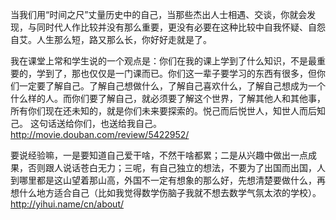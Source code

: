 
当我们用“时间之尺”丈量历史中的自己，当那些杰出人士相遇、交谈，你就会发现，与同时代人作比较并没有那么重要，更没有必要在这种比较中自我怀疑、自怨自艾。人生那么短，路又那么长，你好好走就是了。



我在课堂上常和学生说的一个观点是：你们在我的课上学到了什么知识，不是最重要的，学到了，那也仅仅是一门课而已。你们这一辈子要学习的东西有很多，但你们一定要了解自己。了解自己想做什么，了解自己喜欢什么，了解自己想成为一个什么样的人。而你们要了解自己，就必须要了解这个世界，了解其他人和其他事，所有你们现在还未知的，就是你们未来要探索的。悦己而后悦世人，知世人而后知己。 这句话送给你们，也送给我自己。
http://movie.douban.com/review/5422952/


要说经验嘛，一是要知道自己爱干啥，不然干啥都累；二是从兴趣中做出一点成果，否则跟人说话苍白无力；三呢，有自己独立的想法，不要为了出国而出国，人到哪里都是这山望着那山高，外国不一定有想象的那么好，先想清楚要做什么，再想什么地方适合自己（比如我觉得数学伤脑子我就不想去数学气氛太浓的学校）。
http://yihui.name/cn/about/